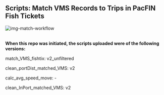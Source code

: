 ## Scripts: Match VMS Records to Trips in PacFIN Fish Tickets

![img-match-workflow](https://github.com/mfisher5/VMS-repo/blob/master/ProcessVMS/methods/match_scripts_workflow.png?raw=true)
<br>
<br>


**When this repo was initiated, the scripts uploaded were of the following versions:**

match_VMS_fishtix: v2_unfiltered

clean_portDist_matched_VMS: v2

calc_avg_speed_move: - 

clean_InPort_matched_VMS: v2
